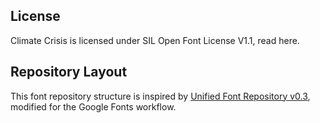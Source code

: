 ## License

Climate Crisis is licensed under SIL Open Font License V1.1, read here.

## Repository Layout

This font repository structure is inspired by [Unified Font Repository v0.3](https://github.com/unified-font-repository/Unified-Font-Repository), modified for the Google Fonts workflow.
